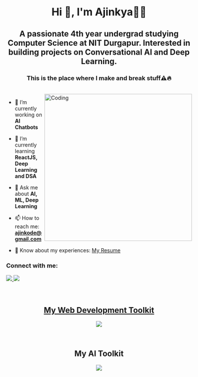 <h1 align="center">Hi 👋, I'm Ajinkya🧑‍💻</h1>
<h2 align="center">A passionate 4th year undergrad studying Computer Science at NIT Durgapur. Interested in building projects on Conversational AI and Deep Learning.</h2>
<h3 align="center">This is the place where I make and break stuff⚠️🔥</h3>

<br />

<img align="right" alt="Coding" width="400" src="https://github.com/ajinkode/ajinkode/assets/127986789/2eda3f9f-4e8a-49e8-8626-819ab60684c1">
<!-- ![blue nature(2)](https://github.com/ajinkode/ajinkode/assets/127986789/a233b541-b2f5-4161-af86-256913dc17fe) -->
<!-- ![Frame 1](https://github.com/ajinkode/ajinkode/assets/127986789/2eda3f9f-4e8a-49e8-8626-819ab60684c1) -->




- 🔭 I’m currently working on **AI Chatbots**

- 🌱 I’m currently learning **ReactJS, Deep Learning and DSA**

- 💬 Ask me about **AI, ML, Deep Learning**

- 📫 How to reach me: **ajinkode@gmail.com**

- 📄 Know about my experiences: [My Resume](https://drive.google.com/file/d/136N0_oOxw67ADuggPXBdFf-_fFeaECq0/view?usp=sharing)

<h3>Connect with me:</h3>
<a href="https://linkedin.com/in/ajinkode">
<img src="https://skillicons.dev/icons?i=linkedin">

<a href="https://twitter.com/ajinkode">
<img src="https://skillicons.dev/icons?i=twitter">
    
<br />
<br />
<br />


<h2 align="center">My Web Development Toolkit</h2>

<p align="center">
    <a href="https://skillicons.dev">
    <img src="https://skillicons.dev/icons?i=html,css,js,react,nodejs,mongodb,tailwind,express,postman">
  </a>
</p>
<br />
<h2 align="center">My AI Toolkit</h2>

<p align="center">
    <a href="https://skillicons.dev">
    <img src="https://skillicons.dev/icons?i=tensorflow,pytorch,python,stackoverflow">
  </a>
</p>

<!-- [![GitHub Streak](https://streak-stats.demolab.com/?user=ajinkode&theme=transparent)](https://git.io/streak-stats) -->

<br />
<br />
